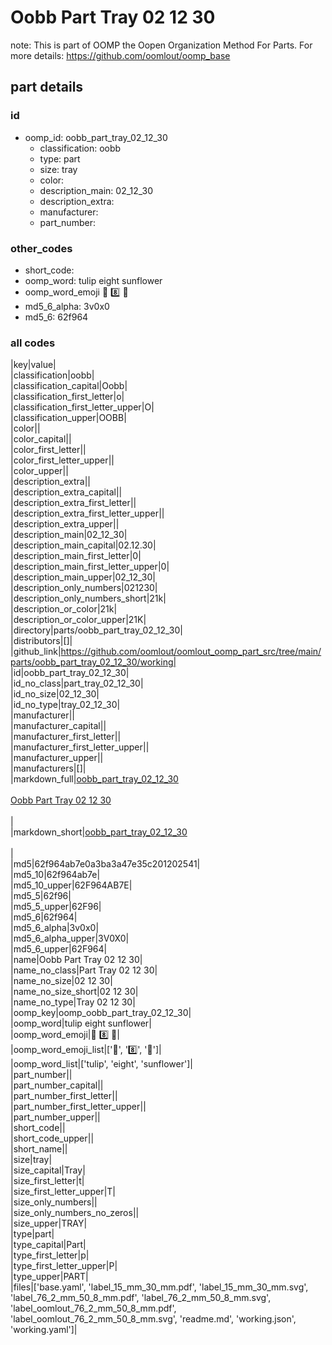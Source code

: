 # Oobb Part Tray 02 12 30  

note: This is part of OOMP the Oopen Organization Method For Parts. For more details: https://github.com/oomlout/oomp_base

##  part details





### id
* oomp_id: oobb_part_tray_02_12_30
  * classification: oobb
  * type: part
  * size: tray
  * color: 
  * description_main: 02_12_30
  * description_extra: 
  * manufacturer: 
  * part_number: 

### other_codes
* short_code: 
* oomp_word: tulip eight sunflower
* oomp_word_emoji :tulip: :eight: :sunflower:
* md5_6_alpha: 3v0x0
* md5_6: 62f964

### all codes 
|key|value|  
|classification|oobb|  
|classification_capital|Oobb|  
|classification_first_letter|o|  
|classification_first_letter_upper|O|  
|classification_upper|OOBB|  
|color||  
|color_capital||  
|color_first_letter||  
|color_first_letter_upper||  
|color_upper||  
|description_extra||  
|description_extra_capital||  
|description_extra_first_letter||  
|description_extra_first_letter_upper||  
|description_extra_upper||  
|description_main|02_12_30|  
|description_main_capital|02.12.30|  
|description_main_first_letter|0|  
|description_main_first_letter_upper|0|  
|description_main_upper|02_12_30|  
|description_only_numbers|021230|  
|description_only_numbers_short|21k|  
|description_or_color|21k|  
|description_or_color_upper|21K|  
|directory|parts/oobb_part_tray_02_12_30|  
|distributors|[]|  
|github_link|https://github.com/oomlout/oomlout_oomp_part_src/tree/main/parts/oobb_part_tray_02_12_30/working|  
|id|oobb_part_tray_02_12_30|  
|id_no_class|part_tray_02_12_30|  
|id_no_size|02_12_30|  
|id_no_type|tray_02_12_30|  
|manufacturer||  
|manufacturer_capital||  
|manufacturer_first_letter||  
|manufacturer_first_letter_upper||  
|manufacturer_upper||  
|manufacturers|[]|  
|markdown_full|[oobb_part_tray_02_12_30](https://github.com/oomlout/oomlout_oomp_part_src/tree/main/parts/oobb_part_tray_02_12_30/working)<br>[](https://github.com/oomlout/oomlout_oomp_part_src/tree/main/parts/oobb_part_tray_02_12_30/working)<br>[Oobb Part Tray 02 12 30](https://github.com/oomlout/oomlout_oomp_part_src/tree/main/parts/oobb_part_tray_02_12_30/working)<br><br>|  
|markdown_short|[oobb_part_tray_02_12_30](https://github.com/oomlout/oomlout_oomp_part_src/tree/main/parts/oobb_part_tray_02_12_30/working)<br><br>|  
|md5|62f964ab7e0a3ba3a47e35c201202541|  
|md5_10|62f964ab7e|  
|md5_10_upper|62F964AB7E|  
|md5_5|62f96|  
|md5_5_upper|62F96|  
|md5_6|62f964|  
|md5_6_alpha|3v0x0|  
|md5_6_alpha_upper|3V0X0|  
|md5_6_upper|62F964|  
|name|Oobb Part Tray 02 12 30|  
|name_no_class|Part Tray 02 12 30|  
|name_no_size|02 12 30|  
|name_no_size_short|02 12 30|  
|name_no_type|Tray 02 12 30|  
|oomp_key|oomp_oobb_part_tray_02_12_30|  
|oomp_word|tulip eight sunflower|  
|oomp_word_emoji|:tulip: :eight: :sunflower:|  
|oomp_word_emoji_list|[':tulip:', ':eight:', ':sunflower:']|  
|oomp_word_list|['tulip', 'eight', 'sunflower']|  
|part_number||  
|part_number_capital||  
|part_number_first_letter||  
|part_number_first_letter_upper||  
|part_number_upper||  
|short_code||  
|short_code_upper||  
|short_name||  
|size|tray|  
|size_capital|Tray|  
|size_first_letter|t|  
|size_first_letter_upper|T|  
|size_only_numbers||  
|size_only_numbers_no_zeros||  
|size_upper|TRAY|  
|type|part|  
|type_capital|Part|  
|type_first_letter|p|  
|type_first_letter_upper|P|  
|type_upper|PART|  
|files|['base.yaml', 'label_15_mm_30_mm.pdf', 'label_15_mm_30_mm.svg', 'label_76_2_mm_50_8_mm.pdf', 'label_76_2_mm_50_8_mm.svg', 'label_oomlout_76_2_mm_50_8_mm.pdf', 'label_oomlout_76_2_mm_50_8_mm.svg', 'readme.md', 'working.json', 'working.yaml']|  
